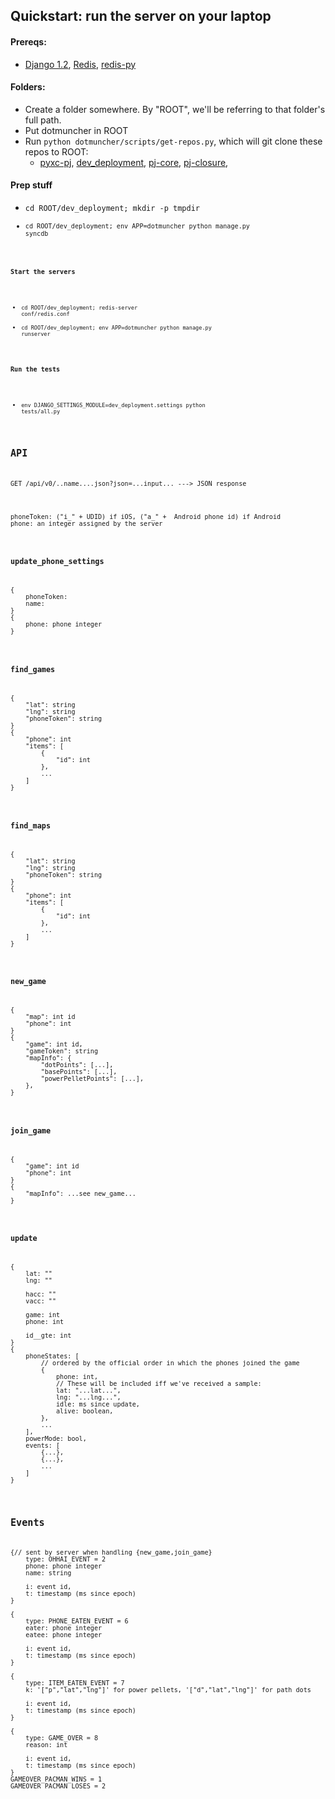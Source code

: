 ## Quickstart: run the server on your laptop

#### Prereqs:

* [Django 1.2](#TODO), [Redis](#TODO), [redis-py](http://github.com/andymccurdy/redis-py)

#### Folders:

* Create a folder somewhere. By "ROOT", we'll be referring to that folder's full path.
* Put dotmuncher in ROOT
* Run <code>python dotmuncher/scripts/get-repos.py</code>, which will git clone these repos to ROOT:
    * [pyxc-pj](http://github.com/andrewschaaf/pyxc-pj), [dev_deployment](http://github.com/andrewschaaf/dev_deployment), [pj-core](http://github.com/andrewschaaf/pj-core), [pj-closure](http://github.com/andrewschaaf/pj-closure),

#### Prep stuff

* <code>cd ROOT/dev_deployment; mkdir -p tmpdir
* <code>cd ROOT/dev_deployment; env APP=dotmuncher python manage.py syncdb

#### Start the servers

* <code>cd ROOT/dev_deployment; redis-server conf/redis.conf</code>
* <code>cd ROOT/dev_deployment; env APP=dotmuncher python manage.py runserver</code>

#### Run the tests

* <code>env DJANGO\_SETTINGS\_MODULE=dev\_deployment.settings python tests/all.py</code>

## API

<pre>GET /api/v0/..name....json?json=...input... ---> JSON response</pre>

<pre>phoneToken: ("i_" + UDID) if iOS, ("a_" +  Android phone id) if Android
phone: an integer assigned by the server</pre>


### update\_phone\_settings

<pre>{
    phoneToken: 
    name: 
}
{
    phone: phone integer
}</pre>

### find_games

<pre>{
    "lat": string
    "lng": string
    "phoneToken": string
}
{
    "phone": int
    "items": [
        {
            "id": int
        },
        ...
    ]
}</pre>

### find_maps

<pre>{
    "lat": string
    "lng": string
    "phoneToken": string
}
{
    "phone": int
    "items": [
        {
            "id": int
        },
        ...
    ]
}</pre>


### new_game
<pre>{
    "map": int id
    "phone": int
}
{
    "game": int id,
    "gameToken": string
    "mapInfo": {
        "dotPoints": [...],
        "basePoints": [...],
        "powerPelletPoints": [...],
    },
}</pre>

### join_game
<pre>{
    "game": int id
    "phone": int
}
{
    "mapInfo": ...see new_game...
}</pre>

### update

<pre>{
    lat: ""
    lng: ""
    
    hacc: ""
    vacc: ""
    
    game: int
    phone: int
    
    id__gte: int
}
{
    phoneStates: [
        // ordered by the official order in which the phones joined the game
        {
            phone: int,
            // These will be included iff we've received a sample:
            lat: "...lat...",
            lng: "...lng...",
            idle: ms since update,
            alive: boolean,
        },
        ...
    ],
    powerMode: bool,
    events: [
        {...},
        {...},
        ...
    ]
}</pre>

## Events

<pre>{// sent by server when handling {new_game,join_game}
    type: OHHAI_EVENT = 2
    phone: phone integer
    name: string
    
    i: event id,
    t: timestamp (ms since epoch)
}

{
    type: PHONE_EATEN_EVENT = 6
    eater: phone integer
    eatee: phone integer
    
    i: event id,
    t: timestamp (ms since epoch)
}

{
    type: ITEM_EATEN_EVENT = 7
    k: '["p","lat","lng"]' for power pellets, '["d","lat","lng"]' for path dots
    
    i: event id,
    t: timestamp (ms since epoch)
}

{
    type: GAME_OVER = 8
    reason: int
    
    i: event id,
    t: timestamp (ms since epoch)
}
GAMEOVER_PACMAN_WINS = 1
GAMEOVER_PACMAN_LOSES = 2</pre>
